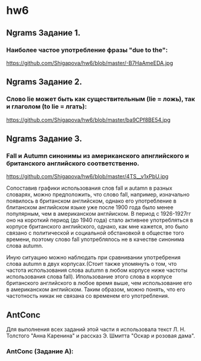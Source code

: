 # hw6

## Ngrams Задание 1. 

### Наиболее частое употребление фразы "due to the":

https://github.com/Shigapova/hw6/blob/master/-B7HaAmeEDA.jpg

## Ngrams Задание 2. 

### Слово lie может быть как существительным (lie = ложь), так и глаголом (to lie = лгать):

https://github.com/Shigapova/hw6/blob/master/ba9CPf8BE54.jpg

## Ngrams Задание 3. 

### Fall и Autumn синонимы из американского апнглийского и британского английского соответственно. 

https://github.com/Shigapova/hw6/blob/master/4TS__v1xPbU.jpg

Сопоставив графики использования слов fall и autamn в разных словарях, можно предположить, что слово fall, например, изначально появилось в британском английском, однако его употребление в блитанском английском языке уже после 1900 года было менее популярным, чем в американском англйиском. В период с 1926-1927гг оно на короткий период (до 1940 года) стало активнее употребляться в корпусе британского английского, однако, как мне кажется, это было связано с политической и социальной обстановкой в обществе того времени, поэтому слово fall употреблялось не в качестве синонима слова autumn. 

Иную ситуацию можно наблюдать при сравнивании употребрения слова autumn в двух корпусах.(Стоит также упомянуть о том, что частота использования слова autumn в любом корпусе ниже частоты использования слова fall). Ипользование этого слова в корпусе британского английского в любое время выше, чем использование его в американском английском. Таким образом, можно понять, что его частотность никак не связана со временем его употребления. 

## AntConc 
Для выполнения всех заданий этой части я использовала текст Л. Н. Толстого "Анна Каренина" и рассказ Э. Шмитта "Оскар и розовая дама".

### AntConc (Задание А):


